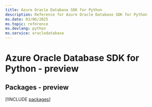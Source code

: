 ```yaml
---
title: Azure Oracle Database SDK for Python
description: Reference for Azure Oracle Database SDK for Python
ms.date: 03/06/2025
ms.topic: reference
ms.devlang: python
ms.service: oracledatabase
---
```

# Azure Oracle Database SDK for Python - preview
## Packages - preview
[!INCLUDE [packages](oracle-database-index.md)]